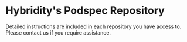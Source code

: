 # Hybridity's Podspec Repository

Detailed instructions are included in each repository you have access to. 
Please contact us if you require assistance. 
